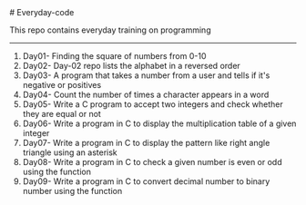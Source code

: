 <html>
<head># Everyday-code</head>
<body>
<p>This repo contains everyday training on programming</p>
<hr>
<ol>
<li>Day01- Finding the square of numbers from 0-10</li>
<li>Day02- Day-02 repo lists the alphabet in a reversed order</li>
<li>Day03- A program that takes a number from a user and tells if it's negative or positives</li>
<li>Day04- Count the number of times a character appears in a word</li>
<li>Day05- Write a C program to accept two integers and check whether they are equal or not</li>
<li>Day06- Write a program in C to display the multiplication table of a given integer</li>
<li>Day07- Write a program in C to display the pattern like right angle triangle using an asterisk</li>
<li>Day08- Write a program in C to check a given number is even or odd using the function</li>
<li>Day09- Write a program in C to convert decimal number to binary number using the function</li>
</ol>
</body>
</html>
